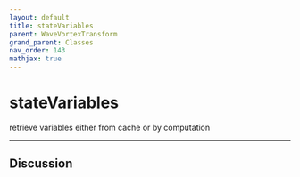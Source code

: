 ```yaml
---
layout: default
title: stateVariables
parent: WaveVortexTransform
grand_parent: Classes
nav_order: 143
mathjax: true
---
```


#  stateVariables

retrieve variables either from cache or by computation


---

## Discussion

  
